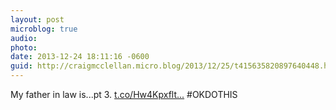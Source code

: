 ```yaml
---
layout: post
microblog: true
audio: 
photo: 
date: 2013-12-24 18:11:16 -0600
guid: http://craigmcclellan.micro.blog/2013/12/25/t415635820897640448.html
---
```

My father in law is...pt 3. 
[t.co/Hw4Kpxflt...](http://t.co/Hw4Kpxfltd)
#OKDOTHIS

